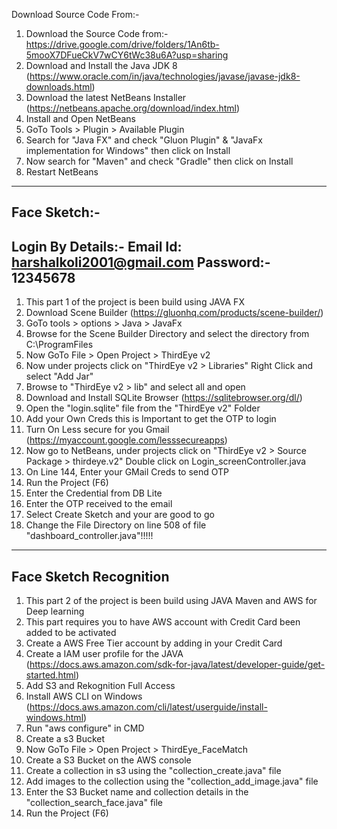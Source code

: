 Download Source Code From:- 
1. Download the Source Code from:- https://drive.google.com/drive/folders/1An6tb-5mooX7DFueCkV7wCY6tWc38u6A?usp=sharing
2. Download and Install the Java JDK 8 (https://www.oracle.com/in/java/technologies/javase/javase-jdk8-downloads.html)
3. Download the latest NetBeans Installer (https://netbeans.apache.org/download/index.html)
3. Install and Open NetBeans
4. GoTo Tools > Plugin > Available Plugin 
5. Search for "Java FX" and check "Gluon Plugin" & "JavaFx implementation for Windows" then click on Install
6. Now search for "Maven" and check "Gradle" then click on Install
7. Restart NetBeans
-----------------------------------------------------------------------------------------------------------------------------------------------------------------
**********Face Sketch:-**********
-----------------------------------------------------------------------------------------------------------------------------------------------------------------
Login By Details:- Email Id: harshalkoli2001@gmail.com
	            Password:- 12345678
----------------------------------------------------------------------------------------------------------------------------------------------------------------
1. This part 1 of the project is been build using JAVA FX
2. Download Scene Builder (https://gluonhq.com/products/scene-builder/)
3. GoTo tools > options > Java > JavaFx
4. Browse for the Scene Builder Directory and select the directory from C:\ProgramFiles
5. Now GoTo File > Open Project > ThirdEye v2
6. Now under projects click on "ThirdEye v2 > Libraries" Right Click and select "Add Jar"
7. Browse to "ThirdEye v2 > lib" and select all and open
8. Download and Install SQLite Browser (https://sqlitebrowser.org/dl/)
9. Open the "login.sqlite" file from the "ThirdEye v2" Folder
10. Add your Own Creds this is Important to get the OTP to login
11. Turn On Less secure for you Gmail (https://myaccount.google.com/lesssecureapps)
12. Now go to NetBeans, under projects click on "ThirdEye v2 > Source Package > thirdeye.v2" Double click on Login_screenController.java
13. On Line 144, Enter your GMail Creds to send OTP
14. Run the Project (F6)
15. Enter the Credential from DB Lite
16. Enter the OTP received to the email 
17. Select Create Sketch and your are good to go 
18. Change the File Directory on line 508 of file "dashboard_controller.java"!!!!!
------------------------------------------------------------------------------------------------------------------------------------------------------------------
**********Face Sketch Recognition**********
------------------------------------------------------------------------------------------------------------------------------------------------------------------
1. This part 2 of the project is been build using JAVA Maven and AWS for Deep learning
2. This part requires you to have AWS account with Credit Card been added to be activated
3. Create a AWS Free Tier account by adding in your Credit Card
4. Create a IAM user profile for the JAVA (https://docs.aws.amazon.com/sdk-for-java/latest/developer-guide/get-started.html)
5. Add S3 and Rekognition Full Access
4. Install AWS CLI on Windows (https://docs.aws.amazon.com/cli/latest/userguide/install-windows.html)
5. Run "aws configure" in CMD
5. Create a s3 Bucket 
6. Now GoTo File > Open Project > ThirdEye_FaceMatch
7. Create a S3 Bucket on the AWS console
8. Create a collection in s3 using the "collection_create.java" file
9. Add images to the collection using the "collection_add_image.java" file
10. Enter the S3 Bucket name and collection details in the "collection_search_face.java" file
11. Run the Project (F6)

